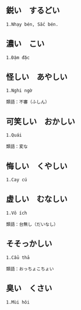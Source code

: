 ## 鋭い&emsp;するどい
```
1.Nhạy bén, Sắc bén.
```

## 濃い&emsp;こい
```
1.Đậm đặc
```

## 怪しい&emsp;あやしい
```
1.Nghi ngờ

類語：不審（ふしん）
```

## 可笑しい&emsp;おかしい
```
1.Quái

類語：変な
```

## 悔しい&emsp;くやしい
```
1.Cay cú
```

## 虚しい&emsp;むなしい
```
1.Vô ích

類語：台無し（だいなし）
```

## そそっかしい&emsp;
```
1.Cẩu thả

類語：おっちょこちょい
```

## 臭い&emsp;くさい
```
1.Mùi hôi
```

